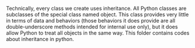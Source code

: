 Technically, every class we create uses inheritance. All Python classes are subclasses of the special class named object. This class provides very little in terms of data and behaviors (those behaviors it does provide are all double-underscore methods intended for internal use only), but it does allow Python to treat all objects in the same way.
This folder contains codes about inheritance in python.

